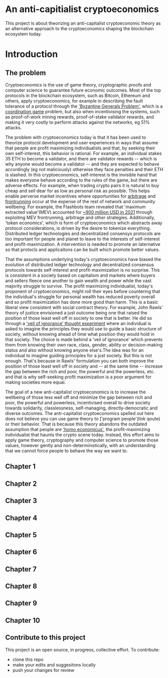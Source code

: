 # An anti-capitialist cryptoeconomics

This project is about theorizing an anti-capitalist cryptoeconomic theory as an alternative approach to the cryptoeconomics shaping the blockchain ecosystem today.

# Introduction

## The problem

Cryptoeconomics is the use of game theory, cryptographic proofs and computer science to guarantee future economic outcomes. Most of the top protocols in the blockchain ecosystem, such as Bitcoin, Ethereum and others, apply cryptoeconomics, for example in describing the fault tolerance of a protocol through the ['Byzantine Generals Problem'](https://lamport.azurewebsites.net/pubs/byz.pdf), which is a [coordination game](https://en.wikipedia.org/wiki/Coordination_game) problem, but also when incentivising the systems, such as proof-of-work mining rewards, proof-of-stake validator rewards, and making it very costly to perform attacks against the networks, eg 51% attacks. 

The problem with cryptoeconomics today is that it has been used to theorize protocol development and user experiences in ways that assume that people are profit maximizing individualists and that, by seeking their own self-interest, this behavior is rational. For example, an individual stakes 35 ETH to become a validator, and there are validator rewards -- which is why anyone would become a validator -- and they are expected to behave accordingly (eg not maliciously) otherwise they face penalties and their ETH is slashed. In this cryptoeconomics, self-interest is the invisible hand that makes everyone behave according to the rules of the game, but there are adverse effects. For example, when trading crypto pairs it is natural to buy cheap and sell dear for as low as personal risk as possible. This helps enable perverse market incentives where opportunities for [arbitrage](https://en.wikipedia.org/wiki/Arbitrage) and [frontrunning](https://en.wikipedia.org/wiki/Front_running) occur at the expense of the rest of network and community wellbeing. For example, the Flashbots team revealed that 'maximum extracted value'(MEV) accounted for [~900 million USD in 2021](https://explore.flashbots.net/) through exploiting MEV frontrunning, arbitrage and other strategies. Additionally, 'token economics', which is form of cryptoeconomics which abstracts away protocol considerations, is driven by the desire to tokenize everything. Distributed ledger technologies and decentralized consensys protocols are too important for people and planet to leave to the interests of self-interest and profit-maximization. A intervention is needed to promote an laternative so that protocls and applicaitons can be built which promote better values.

That the assumptions underlying today's cryptoeconomics have biased the evolution of distributed ledger technology and decentralized consensus protocols towards self-interest and profit-maximization is no surprise. This is consistent in a society based on capitalism and markets where buyers and sellers fleece one another to gain wealth and power while the vast majority struggle to survive. The profit maximizing individualist, today's proponent of cryptoeconomics, might roll their eyes before countering that the individual's struggle for personal wealth has reduced poverty overall and so profit maximization has done more good than harm. This is a basic liberal view consistent with social contract theory. For example, John Rawls' theory of justice envisioned a just outcome being one that raised the position of those least well off in society to one that is better. He did so through a ['veil of ignorance' thought experiment](https://en.wikipedia.org/wiki/Original_position) where an individual is asked to imagine the principles they would use to guide a basic structure of society, without knowing ahead of time what position they would hold in that society. The choice is made behind a 'veil of ignorance' which prevents them from knowing their own race, class, gender, ability or decision-making status and also without knowing anyone else's.The idea was for an individual to imagine guiding principles for a just society. But this is not enough. That's because in Rawls' formulation you can both improve the position of those least well off in society and -- at the same time -- increase the gap between the rich and poor, the powerful and the powerless, etc. and that is why self-seeking profit maximization is a poor argument for making societies more equal. 

The goal of a new anti-capitalist cryptoeconomics is to increase the wellbeing of those less well off and minimize the gap between rich and poor, the powerful and powerless, incentivised overall to drive society towards solidarity, classlessness, self-managing, directly-democratic and diverse outcomes. The anti-capitalist cryptoeconomics spelled out here does not believe you can use game theory to ['program people'(link qoute) or their behavior. That is because this theory abandons the outdated assumption that people are ['homo economicus'](https://blog.p2pfoundation.net/samuel-bowles-death-homo-economicus/2017/03/21), the profit-maximizing individualist that haunts the crypto scene today. Instead, this effort aims to apply game theory, cryptography and computer science to promote those values, however gently and non-deterministically, with an understanding that we cannot force people to behave the way we want to.

## Chapter 1

## Chapter 2

## Chapter 3

## Chapter 4

## Chapter 5

## Chapter 6

## Chapter 7

## Chapter 8

## Chapter 9

## Chapter 10


## Contribute to this project

This project is an open source, in progress, collective effort. To contribute:
- clone this repo
- make your edits and suggesitons locally
- push your changes for review

 
